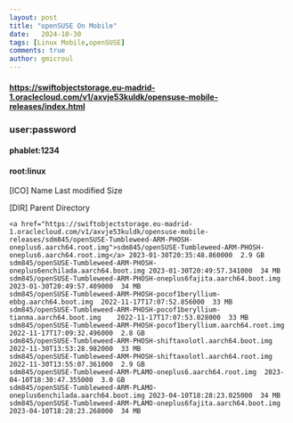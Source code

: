 ```yaml
---
layout: post
title: "openSUSE On Mobile"
date:   2024-10-30
tags: [Linux Mobile,openSUSE]
comments: true
author: gmicroul
---
```


#### <https://swiftobjectstorage.eu-madrid-1.oraclecloud.com/v1/axvje53kuldk/opensuse-mobile-releases/index.html>

### user:password
#### phablet:1234
#### root:linux

[ICO]	Name	Last modified	Size

[DIR]	Parent Directory

	<a href="https://swiftobjectstorage.eu-madrid-1.oraclecloud.com/v1/axvje53kuldk/opensuse-mobile-releases/sdm845/openSUSE-Tumbleweed-ARM-PHOSH-oneplus6.aarch64.root.img">sdm845/openSUSE-Tumbleweed-ARM-PHOSH-oneplus6.aarch64.root.img</a>	2023-01-30T20:35:48.860000	2.9 GB
	sdm845/openSUSE-Tumbleweed-ARM-PHOSH-oneplus6enchilada.aarch64.boot.img	2023-01-30T20:49:57.341000	34 MB
	sdm845/openSUSE-Tumbleweed-ARM-PHOSH-oneplus6fajita.aarch64.boot.img	2023-01-30T20:49:57.409000	34 MB
	sdm845/openSUSE-Tumbleweed-ARM-PHOSH-pocof1beryllium-ebbg.aarch64.boot.img	2022-11-17T17:07:52.856000	33 MB
	sdm845/openSUSE-Tumbleweed-ARM-PHOSH-pocof1beryllium-tianma.aarch64.boot.img	2022-11-17T17:07:53.028000	33 MB
	sdm845/openSUSE-Tumbleweed-ARM-PHOSH-pocof1beryllium.aarch64.root.img	2022-11-17T17:09:32.496000	2.8 GB
	sdm845/openSUSE-Tumbleweed-ARM-PHOSH-shiftaxolotl.aarch64.boot.img	2022-11-30T13:53:28.982000	33 MB
	sdm845/openSUSE-Tumbleweed-ARM-PHOSH-shiftaxolotl.aarch64.root.img	2022-11-30T13:55:07.361000	2.9 GB
	sdm845/openSUSE-Tumbleweed-ARM-PLAMO-oneplus6.aarch64.root.img	2023-04-10T18:30:47.355000	3.0 GB
	sdm845/openSUSE-Tumbleweed-ARM-PLAMO-oneplus6enchilada.aarch64.boot.img	2023-04-10T18:28:23.025000	34 MB
	sdm845/openSUSE-Tumbleweed-ARM-PLAMO-oneplus6fajita.aarch64.boot.img	2023-04-10T18:28:23.268000	34 MB
